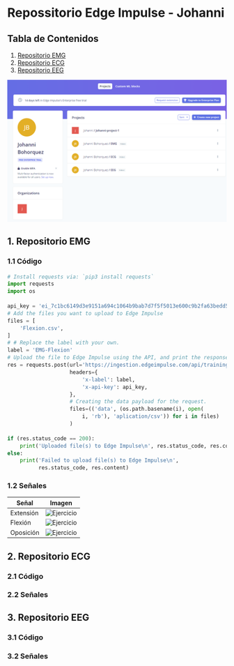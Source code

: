 # Repossitorio Edge Impulse - Johanni

## Tabla de Contenidos

1. [Repositorio EMG](#1-RepositorioEMG)
2. [Repositorio ECG](#2-ReositorioECG)
3. [Repositorio EEG](#3-RepositorioEEG)


<img src="ArchivosJohanni/Proyectos.png"> 


## 1. Repositorio EMG

### 1.1 Código

```python
# Install requests via: `pip3 install requests`
import requests
import os

api_key = 'ei_7c1bc6149d3e9151a694c1064b9bab7d7f5f5013e600c9b2fa63bedd51f67224'
# Add the files you want to upload to Edge Impulse
files = [
    'Flexion.csv',
]
# # Replace the label with your own.
label = 'EMG-Flexion'
# Upload the file to Edge Impulse using the API, and print the response.
res = requests.post(url='https://ingestion.edgeimpulse.com/api/training/files',
                    headers={
                        'x-label': label,
                        'x-api-key': api_key,
                    },
                    # Creating the data payload for the request.
                    files=(('data', (os.path.basename(i), open(
                        i, 'rb'), 'aplication/csv')) for i in files)
                    )

if (res.status_code == 200):
    print('Uploaded file(s) to Edge Impulse\n', res.status_code, res.content)
else:
    print('Failed to upload file(s) to Edge Impulse\n',
          res.status_code, res.content)

```

### 1.2 Señales


| Señal   | Imagen                                                                                         |
|-------------|------------------------------------------------------------------------------------------------|
| Extensión   | <img src="ArchivosJohanni/EMG/Extensión.png" alt="Ejercicio" style="width:1000px; height:500px;">|
| Flexión     | <img src="ArchivosJohanni/EMG/Flexión.png" alt="Ejercicio" style="width:1000px; height:500px;">  |
| Oposición   | <img src="ArchivosJohanni/EMG/Oposición.png" alt="Ejercicio" style="width:1000px; height:500px;">|


## 2. Repositorio ECG

### 2.1 Código


### 2.2 Señales


## 3. Repositorio EEG

### 3.1 Código


### 3.2 Señales
